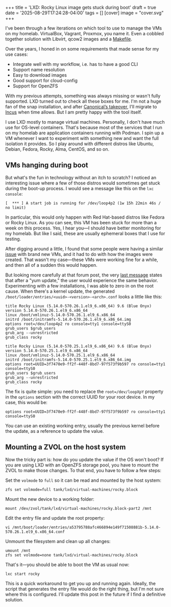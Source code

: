 +++
title = 'LXD: Rocky Linux image gets stuck during boot'
draft = true
date = '2025-08-29T17:24:28-04:00'
tags = []
[cover]
image = "cover.svg"
+++

I've been through a few iterations on which tool to use to manage the VMs on my
homelab. VirtualBox, Vagrant, Proxmox, you name it. Even a cobbled together
solution with Libvirt, qcow2 images and a
[Makefile](https://github.com/fabiojmendes/shell-goodies/blob/master/libvirt/config/Makefile).

Over the years, I honed in on some requirements that made sense for my use
cases:

- Integrate well with my workflow, i.e. has to have a good CLI
- Support name resolution
- Easy to download images
- Good support for cloud-config
- Support for OpenZFS

With my previous attempts, something was always missing or wasn't fully
supported. LXD turned out to check all these boxes for me. I'm not a huge fan of
the snap installation, and after
[Canonical’s takeover](https://linuxcontainers.org/lxd/), I'll migrate to
[Incus](https://linuxcontainers.org/incus/) when time allows. But I am pretty
happy with the tool itself.

I use LXD mostly to manage virtual machines. Personally, I don't have much use
for OS-level containers. That's because most of the services that I run on my
homelab are application containers running with Podman. I spin up a VM whenever
I want to experiment with something new and want the full isolation it provides.
So I play around with different distros like Ubuntu, Debian, Fedora, Rocky,
Alma, CentOS, and so on.

## VMs hanging during boot

But what's the fun in technology without an itch to scratch? I noticed an
interesting issue where a few of those distros would sometimes get stuck during
the boot-up process. I would see a message like this on the `lxc console`:

```text
[  *** ] A start job is running for /dev/loop4p2 (1w 15h 22min 46s / no limit)
```

In particular, this would only happen with Red Hat-based distros like Fedora or
Rocky Linux. As you can see, this VM has been stuck for more than a week on this
process. Yes, I hear you—I should have better monitoring for my homelab. But
like I said, these are usually ephemeral boxes that I use for testing.

After digging around a little, I found that some people were having a similar
[issue](https://discuss.linuxcontainers.org/t/couldnt-boot-up-rocky-linux-9-vm/17185)
with brand new VMs, and it had to do with how the images were created. That
wasn't my case—these VMs were working fine for a while, and then all of a sudden
this would happen.

But looking more carefully at that forum post, the very
[last message](https://discuss.linuxcontainers.org/t/couldnt-boot-up-rocky-linux-9-vm/17185/24)
states that after a "yum update," the user would experience the same behavior.
Experimenting with a few installations, I was able to zero in on the root cause.
When there's a kernel update, the generated
`/boot/loader/entries/<uuid>-<version>-<arch>.conf` looks a little like this:

```text {hl_lines=[5]}
title Rocky Linux (5.14.0-570.26.1.el9_6.x86_64) 9.6 (Blue Onyx)
version 5.14.0-570.26.1.el9_6.x86_64
linux /boot/vmlinuz-5.14.0-570.26.1.el9_6.x86_64
initrd /boot/initramfs-5.14.0-570.26.1.el9_6.x86_64.img
options root=/dev/loop4p2 ro console=tty1 console=ttyS0
grub_users $grub_users
grub_arg --unrestricted
grub_class rocky
```

```text {hl_lines=[5]}
title Rocky Linux (5.14.0-570.25.1.el9_6.x86_64) 9.6 (Blue Onyx)
version 5.14.0-570.25.1.el9_6.x86_64
linux /boot/vmlinuz-5.14.0-570.25.1.el9_6.x86_64
initrd /boot/initramfs-5.14.0-570.25.1.el9_6.x86_64.img
options root=UUID=3f7470e9-ff2f-448f-8bd7-97f573f9b597 ro console=tty1 console=ttyS0
grub_users $grub_users
grub_arg --unrestricted
grub_class rocky
```

The fix is quite simple: you need to replace the `root=/dev/loopXpY` property in
the `options` section with the correct UUID for your root device. In my case,
this would be:

```text
options root=UUID=3f7470e9-ff2f-448f-8bd7-97f573f9b597 ro console=tty1 console=ttyS0
```

You can use an existing working entry, usually the previous kernel before the
update, as a reference to update the value.

## Mounting a ZVOL on the host system

Now the tricky part is: how do you update the value if the OS won't boot? If you
are using LXD with an OpenZFS storage pool, you have to mount the ZVOL to make
those changes. To that end, you have to follow a few steps:

Set the `volmode` to `full` so it can be read and mounted by the host system:

```shell
zfs set volmode=full tank/lxd/virtual-machines/rocky.block
```

Mount the new device to a working folder:

```shell
mount /dev/zvol/tank/lxd/virtual-machines/rocky.block-part2 /mnt
```

Edit the entry file and update the root property:

```shell
vi /mnt/boot/loader/entries/a53795788afc466894e149f71508881b-5.14.0-570.26.1.el9_6.x86_64.conf
```

Unmount the filesystem and clean up all changes:

```shell
umount /mnt
zfs set volmode=none tank/lxd/virtual-machines/rocky.block
```

That's it—you should be able to boot the VM as usual now:

```shell
lxc start rocky
```

This is a quick workaround to get you up and running again. Ideally, the script
that generates the entry file would do the right thing, but I'm not sure where
this is configured. I'll update this post in the future if I find a definitive
solution.
